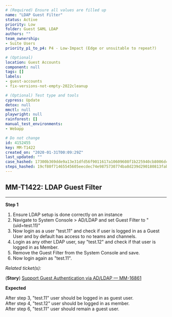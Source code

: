 ```yaml
---
# (Required) Ensure all values are filled up
name: "LDAP Guest Filter"
status: Active
priority: Low
folder: Guest SAML LDAP
authors: ""
team_ownership: 
- Suite Users
priority_p1_to_p4: P4 - Low-Impact (Edge or unsuitable to repeat?)

# (Optional)
location: Guest Accounts
component: null
tags: []
labels: 
- guest-accounts
- fix-versions-not-empty-2022cleanup

# (Optional) Test type and tools
cypress: Update
detox: null
mmctl: null
playwright: null
rainforest: []
manual_test_environments: 
- Webapp

# Do not change
id: 4152455
key: MM-T1422
created_on: "2020-01-31T00:09:29Z"
last_updated: ""
case_hashed: 17300b369dde9a13e31dfd56f9011617a10609608f1b225940cb8006dc898ce7a2ac18228d94f6594201fd3565926d1f
steps_hashed: 19cf80f71465545605eecdec74e9875730774ba8d239d290180813fabb240304da03707a9c903e02a534479fe7e961af
---
```


<!-- (Auto-generated) Based on frontmatter's "key" and "name" -->

## MM-T1422: LDAP Guest Filter

---

**Step 1**

1. Ensure LDAP setup is done correctly on an instance
2. Navigate to System Console > AD/LDAP and set Guest Filter to "(uid=test.11)"
3. Now login as a user "test.11" and check if user is logged in as a Guest User and by default has access to no teams and channels.
4. Login as any other LDAP user, say "test.12" and check if that user is logged in as Member.
5. Remove the Guest Filter from the System Console and save.
6. Now login again as "test.11".

_Related ticket(s):_

(**Story**) [Support Guest Authentication via AD/LDAP — MM-16861](https://mattermost.atlassian.net/browse/MM-16861)

**Expected**

After step 3, "test.11" user should be logged in as guest user.\
After step 4, "test.12" user should be logged in as member.\
After step 6, "test.11" user should remain a guest user.
